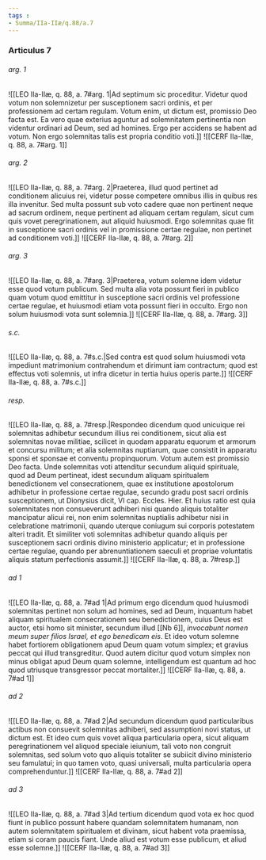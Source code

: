 ```yaml
---
tags : 
- Summa/IIa-IIæ/q.88/a.7
---
```


### Articulus 7

###### arg. 1
![[LEO IIa-IIæ, q. 88, a. 7#arg. 1|Ad septimum sic proceditur. Videtur quod votum non solemnizetur per susceptionem sacri ordinis, et per professionem ad certam regulam. Votum enim, ut dictum est, promissio Deo facta est. Ea vero quae exterius aguntur ad solemnitatem pertinentia non videntur ordinari ad Deum, sed ad homines. Ergo per accidens se habent ad votum. Non ergo solemnitas talis est propria conditio voti.]]
![[CERF IIa-IIæ, q. 88, a. 7#arg. 1]]

###### arg. 2
![[LEO IIa-IIæ, q. 88, a. 7#arg. 2|Praeterea, illud quod pertinet ad conditionem alicuius rei, videtur posse competere omnibus illis in quibus res illa invenitur. Sed multa possunt sub voto cadere quae non pertinent neque ad sacrum ordinem, neque pertinent ad aliquam certam regulam, sicut cum quis vovet peregrinationem, aut aliquid huiusmodi. Ergo solemnitas quae fit in susceptione sacri ordinis vel in promissione certae regulae, non pertinet ad conditionem voti.]]
![[CERF IIa-IIæ, q. 88, a. 7#arg. 2]]

###### arg. 3
![[LEO IIa-IIæ, q. 88, a. 7#arg. 3|Praeterea, votum solemne idem videtur esse quod votum publicum. Sed multa alia vota possunt fieri in publico quam votum quod emittitur in susceptione sacri ordinis vel professione certae regulae, et huiusmodi etiam vota possunt fieri in occulto. Ergo non solum huiusmodi vota sunt solemnia.]]
![[CERF IIa-IIæ, q. 88, a. 7#arg. 3]]

###### s.c.
![[LEO IIa-IIæ, q. 88, a. 7#s.c.|Sed contra est quod solum huiusmodi vota impediunt matrimonium contrahendum et dirimunt iam contractum; quod est effectus voti solemnis, ut infra dicetur in tertia huius operis parte.]]
![[CERF IIa-IIæ, q. 88, a. 7#s.c.]]

###### resp.
![[LEO IIa-IIæ, q. 88, a. 7#resp.|Respondeo dicendum quod unicuique rei solemnitas adhibetur secundum illius rei conditionem, sicut alia est solemnitas novae militiae, scilicet in quodam apparatu equorum et armorum et concursu militum; et alia solemnitas nuptiarum, quae consistit in apparatu sponsi et sponsae et conventu propinquorum. Votum autem est promissio Deo facta. Unde solemnitas voti attenditur secundum aliquid spirituale, quod ad Deum pertineat, idest secundum aliquam spiritualem benedictionem vel consecrationem, quae ex institutione apostolorum adhibetur in professione certae regulae, secundo gradu post sacri ordinis susceptionem, ut Dionysius dicit, VI cap. Eccles. Hier. Et huius ratio est quia solemnitates non consueverunt adhiberi nisi quando aliquis totaliter mancipatur alicui rei, non enim solemnitas nuptialis adhibetur nisi in celebratione matrimonii, quando uterque coniugum sui corporis potestatem alteri tradit. Et similiter voti solemnitas adhibetur quando aliquis per susceptionem sacri ordinis divino ministerio applicatur; et in professione certae regulae, quando per abrenuntiationem saeculi et propriae voluntatis aliquis statum perfectionis assumit.]]
![[CERF IIa-IIæ, q. 88, a. 7#resp.]]

###### ad 1
![[LEO IIa-IIæ, q. 88, a. 7#ad 1|Ad primum ergo dicendum quod huiusmodi solemnitas pertinet non solum ad homines, sed ad Deum, inquantum habet aliquam spiritualem consecrationem seu benedictionem, cuius Deus est auctor, etsi homo sit minister, secundum illud [[Nb 6]], *invocabunt nomen meum super filios Israel, et ego benedicam eis*. Et ideo votum solemne habet fortiorem obligationem apud Deum quam votum simplex; et gravius peccat qui illud transgreditur. Quod autem dicitur quod votum simplex non minus obligat apud Deum quam solemne, intelligendum est quantum ad hoc quod utriusque transgressor peccat mortaliter.]]
![[CERF IIa-IIæ, q. 88, a. 7#ad 1]]

###### ad 2
![[LEO IIa-IIæ, q. 88, a. 7#ad 2|Ad secundum dicendum quod particularibus actibus non consuevit solemnitas adhiberi, sed assumptioni novi status, ut dictum est. Et ideo cum quis vovet aliqua particularia opera, sicut aliquam peregrinationem vel aliquod speciale ieiunium, tali voto non congruit solemnitas, sed solum voto quo aliquis totaliter se subiicit divino ministerio seu famulatui; in quo tamen voto, quasi universali, multa particularia opera comprehenduntur.]]
![[CERF IIa-IIæ, q. 88, a. 7#ad 2]]

###### ad 3
![[LEO IIa-IIæ, q. 88, a. 7#ad 3|Ad tertium dicendum quod vota ex hoc quod fiunt in publico possunt habere quandam solemnitatem humanam, non autem solemnitatem spiritualem et divinam, sicut habent vota praemissa, etiam si coram paucis fiant. Unde aliud est votum esse publicum, et aliud esse solemne.]]
![[CERF IIa-IIæ, q. 88, a. 7#ad 3]]

